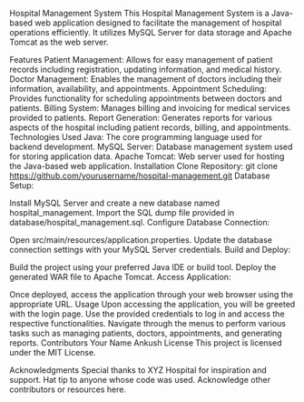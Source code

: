 Hospital Management System
This Hospital Management System is a Java-based web application designed to facilitate the management of hospital operations efficiently. It utilizes MySQL Server for data storage and Apache Tomcat as the web server.

Features
Patient Management: Allows for easy management of patient records including registration, updating information, and medical history.
Doctor Management: Enables the management of doctors including their information, availability, and appointments.
Appointment Scheduling: Provides functionality for scheduling appointments between doctors and patients.
Billing System: Manages billing and invoicing for medical services provided to patients.
Report Generation: Generates reports for various aspects of the hospital including patient records, billing, and appointments.
Technologies Used
Java: The core programming language used for backend development.
MySQL Server: Database management system used for storing application data.
Apache Tomcat: Web server used for hosting the Java-based web application.
Installation
Clone Repository:
git clone https://github.com/yourusername/hospital-management.git
Database Setup:

Install MySQL Server and create a new database named hospital_management.
Import the SQL dump file provided in database/hospital_management.sql.
Configure Database Connection:

Open src/main/resources/application.properties.
Update the database connection settings with your MySQL Server credentials.
Build and Deploy:

Build the project using your preferred Java IDE or build tool.
Deploy the generated WAR file to Apache Tomcat.
Access Application:

Once deployed, access the application through your web browser using the appropriate URL.
Usage
Upon accessing the application, you will be greeted with the login page.
Use the provided credentials to log in and access the respective functionalities.
Navigate through the menus to perform various tasks such as managing patients, doctors, appointments, and generating reports.
Contributors
Your Name
Ankush
License
This project is licensed under the MIT License.

Acknowledgments
Special thanks to XYZ Hospital for inspiration and support.
Hat tip to anyone whose code was used.
Acknowledge other contributors or resources here.
